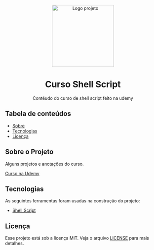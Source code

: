 <p align="center">
  <img src="https://cdn.icon-icons.com/icons2/1310/PNG/512/console_86327.png" align="center" width="200" alt="Logo projeto">
</p>

<h1 align="center" style="border-bottom:none">Curso Shell Script</h1>
<p align="center">
    Contéudo do curso de shell script feito na udemy
</p>

## Tabela de conteúdos
   * [Sobre](#Sobre)  
   * [Tecnologias](#tecnologias)
   * [Licença](#licença)
   
<h2 id="Sobre">Sobre o Projeto</h2>
Alguns projetos e anotações do curso.

<a href="https://www.udemy.com/course/shell-script-do-basico-ao-profissional/">Curso na Udemy</a>

<h2 id="tecnologias">Tecnologias</h2>

As seguintes ferramentas foram usadas na construção do projeto:

- [Shell Script](https://www.shellscript.sh/)

<h2 id="licença">Licença</h2>

Esse projeto está sob a licença MIT. Veja o arquivo [LICENSE](LICENSE.md) para mais detalhes.

